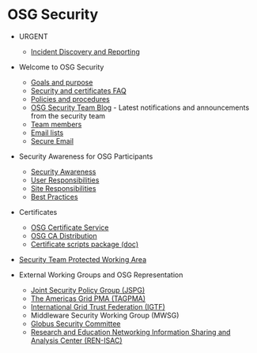 # OSG Security

-   URGENT
    -   [Incident Discovery and Reporting](Documentation.IncidentDiscoveryReporting)

-   Welcome to OSG Security
    -   [Goals and purpose](GoalsPurpose)
    -   [Security and certificates FAQ](Documentation/OsgFaq\#Security_and_Certificates)
    -   [Policies and procedures](Documentation.PoliciesProcedures)
    -   [OSG Security Team Blog](http://osgsec.blogspot.com/) - Latest notifications and announcements from the security team
    -   [Team members](SecurityTeamMembers)
    -   [Email lists](EmailLists)
    -   [Secure Email](Documentation.SecureEmail)

-   Security Awareness for OSG Participants
    -   [Security Awareness](Documentation.SecurityAwarenessForTheOSG)
    -   [User Responsibilities](Documentation.SecurityUserResponsibilities)
    -   [Site Responsibilities](Documentation.SecuritySiteResponsibilities)
    -   [Best Practices](Documentation.SecurityBestPractices)

-   Certificates
    -   [OSG Certificate Service](OSGCertificateService)

    <!-- -->

    -   [OSG CA Distribution](Documentation.CaDistribution)
    -   [Certificate scripts package (doc)](Documentation.Release3.InstallCertScripts)

-   [Security Team Protected Working Area](SecurityTeam/WebHome)

-   External Working Groups and OSG Representation
    -   [Joint Security Policy Group (JSPG)](http://www.jspg.org/)
    -   [The Americas Grid PMA (TAGPMA)](http://www.tagpma.org)
    -   [International Grid Trust Federation (IGTF)](http://igtf.net/)
    -   Middleware Security Working Group (MWSG)
    -   [Globus Security Committee](http://dev.globus.org/wiki/SecurityCommittee/Security\_Vulnerability\_Handling)
    -   [Research and Education Networking Information Sharing and Analysis Center (REN-ISAC)](http://www.ren-isac.net/)

